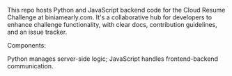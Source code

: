This repo hosts Python and JavaScript backend code for the Cloud Resume Challenge at biniamearly.com. It's a collaborative hub for developers to enhance challenge functionality, with clear docs, contribution guidelines, and an issue tracker.

Components:

Python manages server-side logic; JavaScript handles frontend-backend communication.
